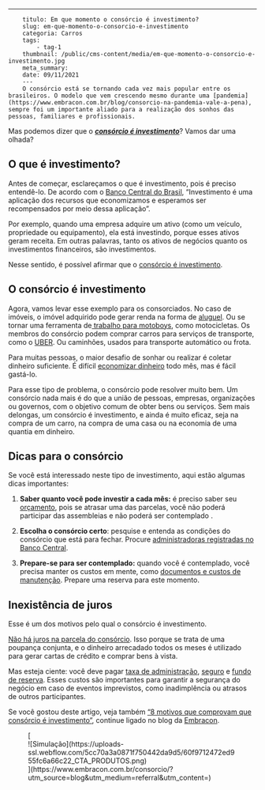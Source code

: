 ---
        titulo: Em que momento o consórcio é investimento?
        slug: em-que-momento-o-consorcio-e-investimento
        categoria: Carros
        tags:
            - tag-1
        thumbnail: /public/cms-content/media/em-que-momento-o-consorcio-e-investimento.jpg
        meta_summary: 
        date: 09/11/2021
        ---
        O consórcio está se tornando cada vez mais popular entre os brasileiros. O modelo que vem crescendo mesmo durante uma [pandemia](https://www.embracon.com.br/blog/consorcio-na-pandemia-vale-a-pena), sempre foi um importante aliado para a realização dos sonhos das pessoas, familiares e profissionais.

Mas podemos dizer que o [***consórcio é investimento***](https://www.embracon.com.br/blog/o-consorcio-e-investimento)? Vamos dar uma olhada?

O que é investimento? 
----------------------

Antes de começar, esclareçamos o que é investimento, pois é preciso entendê-lo. De acordo com o [Banco Central do Brasil](https://www.bcb.gov.br/), “Investimento é uma aplicação dos recursos que economizamos e esperamos ser recompensados ​​por meio dessa aplicação”.

Por exemplo, quando uma empresa adquire um ativo (como um veículo, propriedade ou equipamento), ela está investindo, porque esses ativos geram receita. Em outras palavras, tanto os ativos de negócios quanto os investimentos financeiros, são investimentos.

Nesse sentido, é possível afirmar que o [consórcio é investimento](https://www.embracon.com.br/blog/o-consorcio-e-investimento-saiba-o-porque).

O consórcio é investimento
--------------------------

Agora, vamos levar esse exemplo para os consorciados. No caso de imóveis, o imóvel adquirido pode gerar renda na forma de [aluguel](https://www.embracon.com.br/blog/como-sair-do-aluguel-definitivamente). Ou se tornar uma ferramenta de[ trabalho para motoboys](https://www.embracon.com.br/blog/qual-a-moto-ideal-para-fazer-entrega), como motocicletas. Os membros do consórcio podem comprar carros para serviços de transporte, como o [UBER](https://www.embracon.com.br/blog/motorista-de-aplicativo-faca-um-consorcio). Ou caminhões, usados ​​para transporte automático ou frota.

Para muitas pessoas, o maior desafio de sonhar ou realizar é coletar dinheiro suficiente. É difícil [economizar dinheiro](https://www.embracon.com.br/blog/4-aplicativos-de-financas-para-te-ajudar-a-economizar-mais-dinheiro) todo mês, mas é fácil gastá-lo.

Para esse tipo de problema, o consórcio pode resolver muito bem. Um consórcio nada mais é do que a união de pessoas, empresas, organizações ou governos, com o objetivo comum de obter bens ou serviços. Sem mais delongas, um consórcio é investimento, e ainda é muito eficaz, seja na compra de um carro, na compra de uma casa ou na economia de uma quantia em dinheiro.

Dicas para o consórcio 
-----------------------

Se você está interessado neste tipo de investimento, aqui estão algumas dicas importantes:

1. **Saber quanto você pode investir a cada mês:** é preciso saber seu [orçamento](https://www.embracon.com.br/blog/como-fazer-um-orcamento-familiar-sem-erro), pois se atrasar uma das parcelas, você não poderá participar das assembleias e não poderá ser contemplado .

2. **Escolha o consórcio certo**: pesquise e entenda as condições do consórcio que está para fechar. Procure [administradoras registradas no Banco Central](https://www.embracon.com.br/blog/como-escolher-uma-administradora-de-consorcio).

3. **Prepare-se para ser contemplado:** quando você é contemplado, você precisa manter os custos em mente, como [documentos e custos de manutenção](https://www.embracon.com.br/blog/qual-e-a-documentacao-necessaria-para-a-compra-de-um-imovel). Prepare uma reserva para este momento.

Inexistência de juros 
----------------------

Esse é um dos motivos pelo qual o consórcio é investimento.

[Não há juros na parcela do consórcio](https://www.embracon.com.br/blog/consorcio-nao-tem-juros-entenda). Isso porque se trata de uma poupança conjunta, e o dinheiro arrecadado todos os meses é utilizado para gerar cartas de crédito e comprar bens à vista.

Mas esteja ciente: você deve pagar [taxa de administração](https://www.embracon.com.br/blog/o-que-e-a-taxa-de-administracao-do-consorcio), [seguro](https://www.embracon.com.br/blog/seguro-de-consorcio-quando-vale-a-pena) e [fundo de reserva](https://www.embracon.com.br/blog/entenda-como-funciona-a-devolucao-do-fundo-de-reserva). Esses custos são importantes para garantir a segurança do negócio em caso de eventos imprevistos, como inadimplência ou atrasos de outros participantes.

Se você gostou deste artigo, veja também [“8 motivos que comprovam que consórcio é investimento”](https://www.embracon.com.br/blog/8-motivos-que-comprovam-que-consorcio-e-investimento), continue ligado no blog da [Embracon](https://www.embracon.com.br/a-embracon).

<figure class="w-richtext-figure-type-image w-richtext-align-center">[<div>![Simulação](https://uploads-ssl.webflow.com/5cc70a3a0871f750442da9d5/60f9712472ed955fc6a66c22_CTA_PRODUTOS.png)</div>](https://www.embracon.com.br/consorcio/?utm_source=blog&utm_medium=referral&utm_content=)</figure>
        